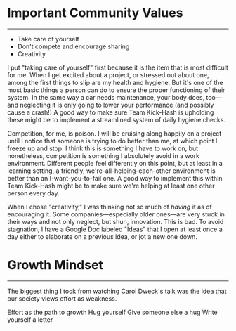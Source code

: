 # Important Community Values
---
- Take care of yourself
- Don't compete and encourage sharing
- Creativity

I put "taking care of yourself" first because it is the item that is most difficult for me. When I get excited about a project, or stressed out about one, among the first things to slip are my health and hygiene. But it's one of the most basic things a person can do to ensure the proper functioning of their system. In the same way a car needs maintenance, your body does, too—and neglecting it is only going to lower your performance (and possibly cause a crash!) A good way to make sure Team Kick-Hash is upholding these might be to implement a streamlined system of daily hygiene checks.

Competition, for me, is poison. I will be cruising along happily on a project until I notice that someone is trying to do better than me, at which point I freeze up and stop. I think this is something I have to work on, but nonetheless, competition is something I absolutely avoid in a work environment. Different people feel differently on this point, but at least in a learning setting, a friendly, we're-all-helping-each-other environment is better than an I-want-you-to-fail one. A good way to implement this within Team Kick-Hash might be to make sure we're helping at least one other person every day.

When I chose "creativity," I was thinking not so much of *having* it as of encouraging it. Some companies—especially older ones—are very stuck in their ways and not only neglect, but shun, innovation. This is bad. To avoid stagnation, I have a Google Doc labeled "Ideas" that I open at least once a day either to elaborate on a previous idea, or jot a new one down.



# Growth Mindset
---
The biggest thing I took from watching Carol Dweck's talk was the idea that our society views effort as weakness. 

Effort as the path to growth
Hug yourself
Give someone else a hug
Write yourself a letter
